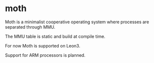 # moth
Moth is a minimalist cooperative operating system where processes are separated through MMU.

The MMU table is static and build at compile time.

For now Moth is supported on Leon3.

Support for ARM processors is planned.
